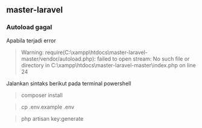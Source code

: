 ## master-laravel

### Autoload gagal 
Apabila terjadi error 
 > Warning: require(C:\xampp\htdocs\master-laravel-master/vendor/autoload.php): failed to open stream: No such file or directory in C:\xampp\htdocs\master-laravel-master\index.php on line 24
 
Jalankan sintaks berikut pada terminal powershell
 > composer install 
 
 > cp .env.example .env
 
 > php artisan key:generate
